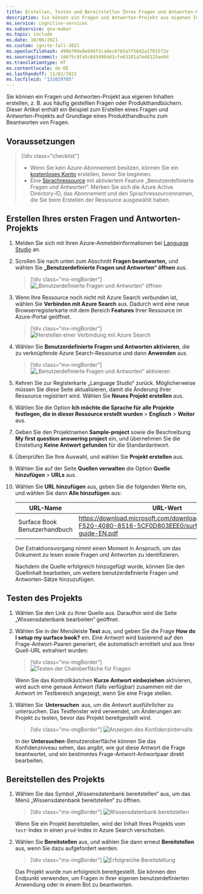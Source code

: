 ```yaml
---
title: Erstellen, Testen und Bereitstellen Ihres Fragen und Antworten-Projekts
description: Sie können ein Fragen und Antworten-Projekt aus eigenen Inhalten erstellen, z. B. aus häufig gestellten Fragen oder Produkthandbüchern. Dieser Artikel enthält ein Beispiel zum Erstellen eines Fragen und Antworten-Projekts auf Grundlage einer einfachen FAQ-Webseite zum Beantworten von Fragen.
ms.service: cognitive-services
ms.subservice: qna-maker
ms.topic: include
ms.date: 10/06/2021
ms.custom: ignite-fall-2021
ms.openlocfilehash: 490b709e0e694f2ca0ec6783a7f56d2a2701572e
ms.sourcegitcommit: 106f5c9fa5c6d3498dd1cfe63181a7ed4125ae6d
ms.translationtype: HT
ms.contentlocale: de-DE
ms.lasthandoff: 11/02/2021
ms.locfileid: "131029785"
---
```

Sie können ein Fragen und Antworten-Projekt aus eigenen Inhalten erstellen, z. B. aus häufig gestellten Fragen oder Produkthandbüchern. Dieser Artikel enthält ein Beispiel zum Erstellen eines Fragen und Antworten-Projekts auf Grundlage eines Produkthandbuchs zum Beantworten von Fragen.

## <a name="prerequisites"></a>Voraussetzungen

> [!div class="checklist"]
> * Wenn Sie kein Azure-Abonnement besitzen, können Sie ein [kostenloses Konto](https://azure.microsoft.com/free/cognitive-services/) erstellen, bevor Sie beginnen.
> * Eine [Sprachressource](https://aka.ms/create-language-resource) mit aktiviertem Feature „Benutzerdefinierte Fragen und Antworten“. Merken Sie sich die Azure Active Directory-ID, das Abonnement und den Sprachressourcennamen, die Sie beim Erstellen der Ressource ausgewählt haben.

## <a name="create-your-first-question-answering-project"></a>Erstellen Ihres ersten Fragen und Antworten-Projekts

1. Melden Sie sich mit Ihren Azure-Anmeldeinformationen bei [Language Studio](https://language.azure.com/) an.

2. Scrollen Sie nach unten zum Abschnitt **Fragen beantworten,** und wählen Sie **„Benutzerdefinierte Fragen und Antworten“ öffnen** aus.

    > [!div class="mx-imgBorder"]
    > ![„Benutzerdefinierte Fragen und Antworten“ öffnen](../media/create-test-deploy/open-custom-question-answering.png)

3. Wenn Ihre Ressource noch nicht mit Azure Search verbunden ist, wählen Sie **Verbinden mit Azure Search** aus. Dadurch wird eine neue Browserregisterkarte mit dem Bereich **Features** Ihrer Ressource im Azure-Portal geöffnet.

    > [!div class="mx-imgBorder"]
    > ![Herstellen einer Verbindung mit Azure Search](../media/create-test-deploy/connect-to-azure-search.png)

4. Wählen Sie **Benutzerdefinierte Fragen und Antworten aktivieren**, die zu verknüpfende Azure Search-Ressource und dann **Anwenden** aus.

    > [!div class="mx-imgBorder"]
    > ![„Benutzerdefinierte Fragen und Antworten“ aktivieren](../media/create-test-deploy/enable-custom-question-answering.png)

5. Kehren Sie zur Registerkarte „Language Studio“ zurück. Möglicherweise müssen Sie diese Seite aktualisieren, damit die Änderung Ihrer Ressource registriert wird. Wählen Sie **Neues Projekt erstellen** aus.

6. Wählen Sie die Option **Ich möchte die Sprache für alle Projekte festlegen, die in dieser Ressource erstellt wurden** > **Englisch** > **Weiter** aus.

7. Geben Sie den Projektnamen **Sample-project** sowie die Beschreibung **My first question answering project**  ein, und übernehmen Sie die Einstellung **Keine Antwort gefunden** für die Standardantwort.

8. Überprüfen Sie Ihre Auswahl, und wählen Sie **Projekt erstellen** aus.

9. Wählen Sie auf der Seite **Quellen verwalten** die Option **Quelle hinzufügen** > **URLs** aus.

10. Wählen Sie **URL hinzufügen** aus, geben Sie die folgenden Werte ein, und wählen Sie dann **Alle hinzufügen** aus:

    |URL-Name|URL-Wert|
    |--------|---------|
    |Surface Book Benutzerhandbuch |https://download.microsoft.com/download/7/B/1/7B10C82E-F520-4080-8516-5CF0D803EEE0/surface-book-user-guide-EN.pdf |

    Der Extraktionsvorgang nimmt einen Moment in Anspruch, um das Dokument zu lesen sowie Fragen und Antworten zu identifizieren.

    Nachdem die Quelle erfolgreich hinzugefügt wurde, können Sie den Quellinhalt bearbeiten, um weitere benutzerdefinierte Fragen und Antworten-Sätze hinzuzufügen.

## <a name="test-your-project"></a>Testen des Projekts

1. Wählen Sie den Link zu Ihrer Quelle aus. Daraufhin wird die Seite „Wissensdatenbank bearbeiten“ geöffnet.

2. Wählen Sie in der Menüleiste **Test** aus, und geben Sie die Frage **How do I setup my surface book?** ein. Eine Antwort wird basierend auf den Frage-Antwort-Paaren generiert, die automatisch ermittelt und aus Ihrer Quell-URL extrahiert wurden:

    > [!div class="mx-imgBorder"]
    > ![Testen der Chatoberfläche für Fragen](../media/create-test-deploy/test-question.png)

    Wenn Sie das Kontrollkästchen **Kurze Antwort einbeziehen** aktivieren, wird auch eine genaue Antwort (falls verfügbar) zusammen mit der Antwort im Testbereich angezeigt, wenn Sie eine Frage stellen.

3. Wählen Sie  **Untersuchen**  aus, um die Antwort ausführlicher zu untersuchen. Das Testfenster wird verwendet, um Änderungen am Projekt zu testen, bevor das Projekt bereitgestellt wird.

    > [!div class="mx-imgBorder"]
    > ![Anzeigen des Konfidenzintervalls](../media/create-test-deploy/inspect-test.png)

    In der **Untersuchen**-Benutzeroberfläche können Sie das Konfidenzniveau sehen, das angibt, wie gut diese Antwort die Frage beantwortet, und ein bestimmtes Frage-Antwort-Antwortpaar direkt bearbeiten.

## <a name="deploy-your-project"></a>Bereitstellen des Projekts

1. Wählen Sie das Symbol „Wissensdatenbank bereitstellen“ aus, um das Menü „Wissensdatenbank bereitstellen“ zu öffnen.

    > [!div class="mx-imgBorder"]
    > ![Wissensdatenbank bereitstellen](../media/create-test-deploy/deploy-knowledge-base.png)

    Wenn Sie ein Projekt bereitstellen, wird der Inhalt Ihres Projekts vom `test`-Index in einen `prod`-Index in Azure Search verschoben.

2. Wählen Sie **Bereitstellen** aus, und wählen Sie dann erneut **Bereitstellen** aus, wenn Sie dazu aufgefordert werden.

    > [!div class="mx-imgBorder"]
    > ![Erfolgreiche Bereitstellung](../media/create-test-deploy/successful-deployment.png)

    Das Projekt wurde nun erfolgreich bereitgestellt. Sie können den Endpunkt verwenden, um Fragen in Ihrer eigenen benutzerdefinierten Anwendung oder in einem Bot zu beantworten.
